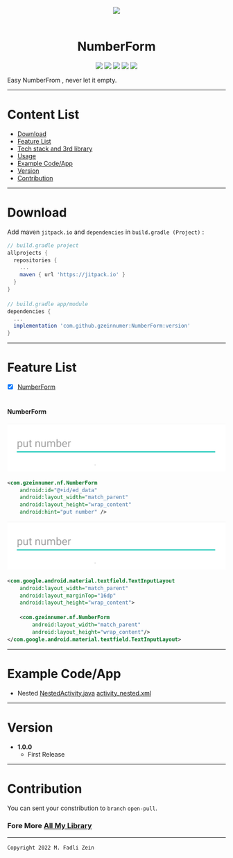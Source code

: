 <pre>
<center>
<img src="https://github.com/gzeinnumer/NumberForm/blob/master/preview/example3.gif" width="200">
</center>
</pre>

<h1 align="center">
    NumberForm
</h1>

<p align="center">
    <a><img src="https://img.shields.io/badge/Version-1.0.0-brightgreen.svg?style=flat"></a>
    <a><img src="https://img.shields.io/badge/ID-gzeinnumer-blue.svg?style=flat"></a>
    <a><img src="https://img.shields.io/badge/Java-Suport-green?logo=java&style=flat"></a>
    <a><img src="https://img.shields.io/badge/kotlin-Suport-green?logo=kotlin&style=flat"></a>
    <a href="https://github.com/gzeinnumer"><img src="https://img.shields.io/github/followers/gzeinnumer?label=follow&style=social"></a>
    <br>
    <p>Easy NumberFrom , never let it empty.</p>
</p>

---
# Content List
* [Download](#download)
* [Feature List](#feature-list)
* [Tech stack and 3rd library](#tech-stack-and-3rd-library)
* [Usage](#usage)
* [Example Code/App](#example-codeapp)
* [Version](#version)
* [Contribution](#contribution)

---
# Download
Add maven `jitpack.io` and `dependencies` in `build.gradle (Project)` :
```gradle
// build.gradle project
allprojects {
  repositories {
    ...
    maven { url 'https://jitpack.io' }
  }
}

// build.gradle app/module
dependencies {
  ...
  implementation 'com.github.gzeinnumer:NumberForm:version'
}
```

---
# Feature List

- [x] [NumberForm](#NumberForm)

#
#### NumberForm

<pre>
<img src="https://github.com/gzeinnumer/NumberForm/blob/master/preview/example1.jpg">
</pre>

```xml
<com.gzeinnumer.nf.NumberForm
    android:id="@+id/ed_data"
    android:layout_width="match_parent"
    android:layout_height="wrap_content"
    android:hint="put number" />
```

<pre>
<img src="https://github.com/gzeinnumer/NumberForm/blob/master/preview/example1.jpg">
</pre>
```xml
<com.google.android.material.textfield.TextInputLayout
    android:layout_width="match_parent"
    android:layout_marginTop="16dp"
    android:layout_height="wrap_content">

    <com.gzeinnumer.nf.NumberForm
        android:layout_width="match_parent"
        android:layout_height="wrap_content"/>
</com.google.android.material.textfield.TextInputLayout>
```

---
# Example Code/App

- Nested
[NestedActivity.java](https://github.com/gzeinnumer/EasyEmptyListState/blob/master/app/src/main/java/com/gzeinnumer/easyemptyliststate/ui/nested/NestedActivity.java)
[activity_nested.xml](https://github.com/gzeinnumer/EasyEmptyListState/blob/master/app/src/main/res/layout/activity_nested.xml)

---
# Version
- **1.0.0**
  - First Release

---
# Contribution
You can sent your constribution to `branch` `open-pull`.

### Fore More [All My Library](https://github.com/gzeinnumer#my-library-list)

---

```
Copyright 2022 M. Fadli Zein
```